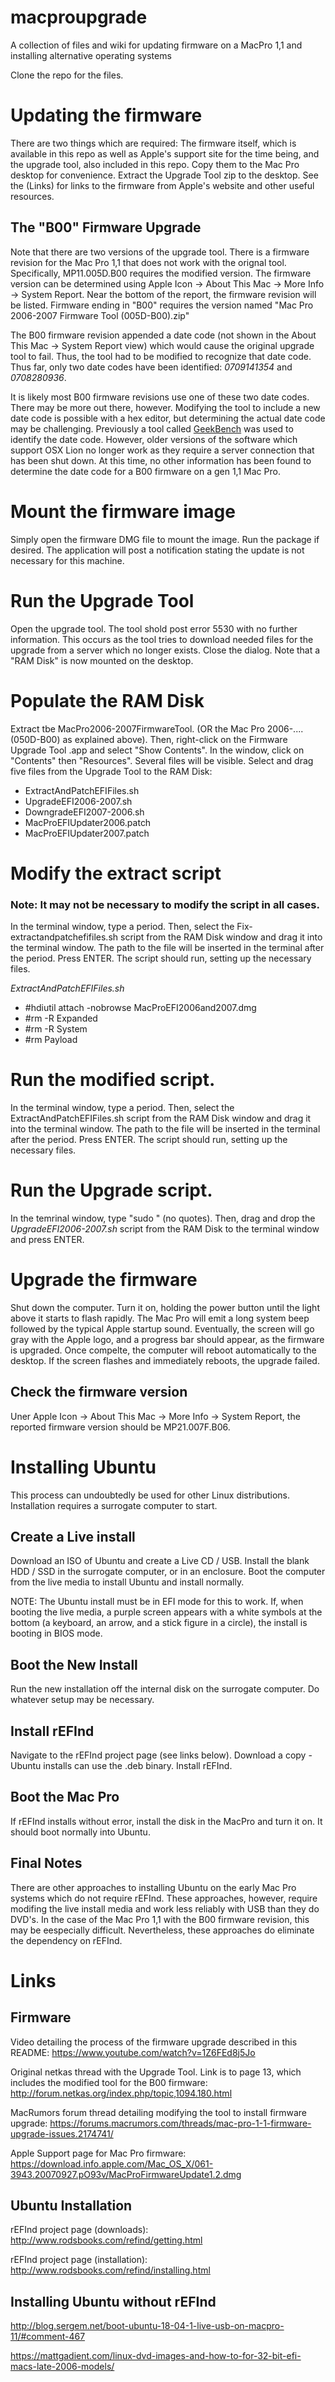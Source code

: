 # macproupgrade
A collection of files and wiki for updating firmware on a MacPro 1,1 and installing alternative operating systems

Clone the repo for the files.

# Updating the firmware

There are two things which are required:  The firmware itself, which is available in this repo as well as Apple's support site for the time being, and the upgrade tool, also included in this repo.  Copy them to the Mac Pro desktop for convenience.  Extract the Upgrade Tool zip to the desktop.  See the (Links) for links to the firmware from Apple's website and other useful resources.

## The "B00" Firmware Upgrade

Note that there are two versions of the upgrade tool.  There is a firmware revision for the Mac Pro 1,1 that does not work with the orignal tool.  Specifically, MP11.005D.B00 requires the modified version.  The firmware version can be determined using Apple Icon -> About This Mac -> More Info -> System Report.  Near the bottom of the report, the firmware revision will be listed.  Firmware ending in "B00" requires the version named "Mac Pro 2006-2007 Firmware Tool (005D-B00).zip"

The B00 firmware revision appended a date code (not shown in the About This Mac -> System Report view) which would cause the original upgrade tool to fail.  Thus, the tool had to be modified to recognize that date code.  Thus far, only two date codes have been identified:  *0709141354* and *0708280936*.

It is likely most B00 firmware revisions use one of these two date codes.  There may be more out there, however.  Modifying the tool to include a new date code is possible with a hex editor, but determining the actual date code may be challenging.  Previously a tool called [GeekBench](https://geekbench.com) was used to identify the date code.  However, older versions of the software which support OSX Lion no longer work as they require a server connection that has been shut down.  At this time, no other information has been found to determine the date code for a B00 firmware on a gen 1,1 Mac Pro.

# Mount the firmware image

Simply open the firmware DMG file to mount the image.  Run the package if desired.  The application will post a notification stating the update is not necessary for this machine.

# Run the Upgrade Tool

Open the upgrade tool.  The tool shold post error 5530 with no further information.  This occurs as the tool tries to download needed files for the upgrade from a server which no longer exists.  Close the dialog.  Note that a "RAM Disk" is now mounted on the desktop.

# Populate the RAM Disk

Extract tbe MacPro2006-2007FirmwareTool. (OR the Mac Pro 2006-.... (050D-B00) as explained above). Then, right-click on the Firmware Upgrade Tool .app and select "Show Contents".  In the window, click on "Contents" then "Resources".  Several files will be visible.  Select and drag five files from the Upgrade Tool to the RAM Disk: 

- ExtractAndPatchEFIFiles.sh
- UpgradeEFI2006-2007.sh
- DowngradeEFI2007-2006.sh
- MacProEFIUpdater2006.patch
- MacProEFIUpdater2007.patch

# Modify the extract script

### Note:  It may not be necessary to modify the script in all cases.  ###

In the terminal window, type a period.  Then, select the Fix-extractandpatchefifiles.sh script from the RAM Disk window and drag it into the terminal window.  The path to the file will be inserted in the terminal after the period.  Press ENTER.  The script should run, setting up the necessary files.

*ExtractAndPatchEFIFiles.sh* 
- #hdiutil attach -nobrowse MacProEFI2006and2007.dmg
- #rm -R Expanded
- #rm -R System
- #rm Payload

# Run the modified script.

In the terminal window, type a period.  Then, select the ExtractAndPatchEFIFiles.sh script from the RAM Disk window and drag it into the terminal window.  The path to the file will be inserted in the terminal after the period.  Press ENTER.  The script should run, setting up the necessary files.

# Run the Upgrade script.

In the temrinal window, type "sudo " (no quotes).  Then, drag and drop the *UpgradeEFI2006-2007.sh* script from the RAM Disk to the terminal window and press ENTER.

# Upgrade the firmware

Shut down the computer.  Turn it on, holding the power button until the light above it starts to flash rapidly.  The Mac Pro will emit a long system beep followed by the typical Apple startup sound.  Eventually, the screen will go gray with the Apple logo, and a progress bar should appear, as the firmware is upgraded. Once compelte, the computer will reboot automatically to the desktop.  If the screen flashes and immediately reboots, the upgrade failed.

## Check the firmware version

Uner Apple Icon -> About This Mac -> More Info -> System Report, the reported firmware version should be MP21.007F.B06.

# Installing Ubuntu

This process can undoubtedly be used for other Linux distributions.  Installation requires a surrogate computer to start.

## Create a Live install

Download an ISO of Ubuntu and create a Live CD / USB.  Install the blank HDD / SSD in the surrogate computer, or in an enclosure.  Boot the computer from the live media to install Ubuntu and install normally.

NOTE:  The Ubuntu install must be in EFI mode for this to work.  If, when booting the live media, a purple screen appears with a white symbols at the bottom (a keyboard, an arrow, and a stick figure in a circle), the install is booting in BIOS mode.

## Boot the New Install

Run the new installation off the internal disk on the surrogate computer.  Do whatever setup may be necessary.

## Install rEFInd

Navigate to the rEFInd project page (see links below).  Download a copy - Ubuntu installs can use the .deb binary.  Install rEFInd.

## Boot the Mac Pro

If rEFInd installs without error, install the disk in the MacPro and turn it on.  It should boot normally into Ubuntu.

## Final Notes

There are other approaches to installing Ubuntu on the early Mac Pro systems which do not require rEFInd.  These approaches, however, require modifing the live install media and work less reliably with USB than they do DVD's.  In the case of the Mac Pro 1,1 with the B00 firmware revision, this may be eespecially difficult.  Nevertheless, these approaches do eliminate the dependency on rEFInd.

# Links

## Firmware

Video detailing the process of the firmware upgrade described in this README:
https://www.youtube.com/watch?v=1Z6FEd8j5Jo

Original netkas thread with the Upgrade Tool.  Link is to page 13, which includes the modified tool for the B00 firmware:
http://forum.netkas.org/index.php/topic,1094.180.html

MacRumors forum thread detailing modifying the tool to install firmware upgrade:
https://forums.macrumors.com/threads/mac-pro-1-1-firmware-upgrade-issues.2174741/

Apple Support page for Mac Pro firmware:
https://download.info.apple.com/Mac_OS_X/061-3943.20070927.pO93v/MacProFirmwareUpdate1.2.dmg

## Ubuntu Installation

rEFInd project page (downloads):
http://www.rodsbooks.com/refind/getting.html

rEFInd project page (installation):
http://www.rodsbooks.com/refind/installing.html

## Installing Ubuntu without rEFInd

http://blog.sergem.net/boot-ubuntu-18-04-1-live-usb-on-macpro-11/#comment-467

https://mattgadient.com/linux-dvd-images-and-how-to-for-32-bit-efi-macs-late-2006-models/




